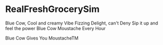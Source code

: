 # RealFreshGrocerySim
 
Blue Cow, Cool and creamy Vibe
Fizzing Delight, can't Deny
Sip it up and feel the power
Blue Cow Moustache Every Hour

Blue Cow Gives You MoustacheTM
